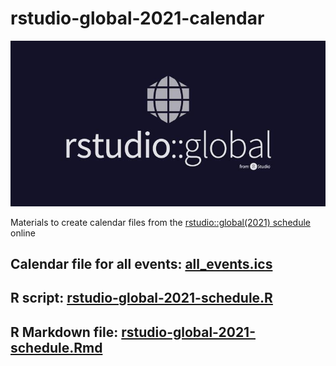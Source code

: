 # rstudio-global-2021-calendar

![RStudio Global Logo](rstudio-global-2021.jpg)

Materials to create calendar files from the [rstudio::global(2021) schedule](https://global.rstudio.com/student/all_events) online

## Calendar file for all events: [all_events.ics](all_events.ics)

## R script: [rstudio-global-2021-schedule.R](rstudio-global-2021-schedule.R)

## R Markdown file: [rstudio-global-2021-schedule.Rmd](rstudio-global-2021-schedule.Rmd)


